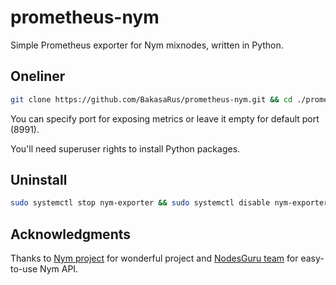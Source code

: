 # prometheus-nym

Simple Prometheus exporter for Nym mixnodes, written in Python.

## Oneliner

```bash
git clone https://github.com/BakasaRus/prometheus-nym.git && cd ./prometheus-nym/ && bash ./install.sh <PORT>
```

You can specify port for exposing metrics or leave it empty for default port (8991).

You'll need superuser rights to install Python packages.

## Uninstall

```bash
sudo systemctl stop nym-exporter && sudo systemctl disable nym-exporter && rm -rf ${installment_dir}/prometheus-nym && sudo rm /etc/systemd/system/nym-exporter.service
```

## Acknowledgments

Thanks to [Nym project](https://nymtech.net/) for wonderful project and [NodesGuru team](https://nodes.guru/) for easy-to-use Nym API.